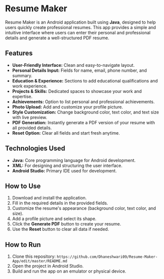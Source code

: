 # Resume Maker

Resume Maker is an Android application built using **Java**, designed to help users quickly create professional resumes. This app provides a simple and intuitive interface where users can enter their personal and professional details and generate a well-structured PDF resume.

## Features
- **User-Friendly Interface:** Clean and easy-to-navigate layout.
- **Personal Details Input:** Fields for name, email, phone number, and summary.
- **Education & Experience:** Sections to add educational qualifications and work experience.
- **Projects & Skills:** Dedicated spaces to showcase your work and expertise.
- **Achievements:** Option to list personal and professional achievements.
- **Photo Upload:** Add and customize your profile picture.
- **Style Customization:** Change background color, text color, and text size with live preview.
- **PDF Generation:** Instantly generate a PDF version of your resume with all provided details.
- **Reset Option:** Clear all fields and start fresh anytime.

## Technologies Used
- **Java:** Core programming language for Android development.
- **XML:** For designing and structuring the user interface.
- **Android Studio:** Primary IDE used for development.

## How to Use
1. Download and install the application.
2. Fill in the required details in the provided fields.
3. Customize the resume's appearance (background color, text color, and size).
4. Add a profile picture and select its shape.
5. Click the **Generate PDF** button to create your resume.
6. Use the **Reset** button to clear all data if needed.

## How to Run

1. Clone this repository: `https://github.com/Dhaneshwari09/Resume-Maker-App/edit/master/README.md`
2. Open the project in Android Studio.
3. Build and run the app on an emulator or physical device.


